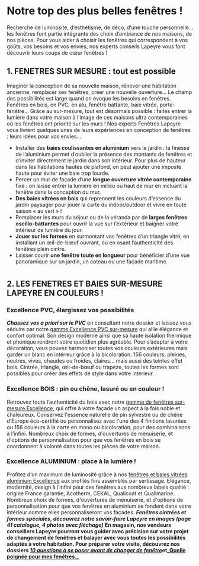 ##
# **Notre top des plus belles fenêtres !**
Recherche de luminosité, d’esthétisme, de déco, d’une touche personnelle… les fenêtres font partie intégrante des choix d’ambiance de nos maisons, de nos pièces. Pour vous aider à choisir les fenêtres qui correspondent à vos goûts, vos besoins et vos envies, nos experts conseils Lapeyre vous font découvrir leurs coups de cœur fenêtres !
##  1. FENETRES SUR MESURE : tout est possible
Imaginer la conception de sa nouvelle maison, rénover une habitation ancienne, remplacer ses fenêtres, créer une nouvelle ouverture… Le champ des possibilités est large quand on évoque les besoins en fenêtres. Fenêtres en bois, en PVC, en alu, fenêtre battante, baie vitrée, porte-fenêtre… Grâce au sur-mesure, tout est désormais possible : faites entrer la lumière dans votre maison à l’image de ces maisons ultra contemporaines où les fenêtres ont priorité sur les murs !
Nos experts Fenêtres Lapeyre vous livrent quelques unes de leurs expériences en conception de fenêtres : leurs idées pour vos envies…
- Installer des **baies coulissantes en aluminium** vers le jardin : la finesse de l’aluminium permet d’oublier la présence des montants de fenêtres et d’inviter directement le jardin dans son intérieur. Pour plus de hauteur dans les habitations hautes de plafond, on peut ajouter une imposte haute pour éviter une baie trop lourde.
- Percer un mur de façade d’une **longue ouverture vitrée contemporaine** fixe : on laisse entrer la lumière en milieu ou haut de mur en incluant la fenêtre dans la conception du mur.
- **Des baies vitrées en bois** qui reprennent les couleurs d’essence du jardin paysager pour jouer la carte du indoor/outdoor et vivre en toute saison « au vert » !
- Remplacer les murs du séjour ou de la véranda par de **larges fenêtres oscillo-battantes** pour ouvrir la vue sur l’extérieur et baigner votre intérieur de lumière du jour.
- **Jouer sur les formes** en surmontant vos fenêtres d’un triangle vitré, en installant un œil-de-bœuf ouvrant, ou en osant l’authenticité des fenêtres plein cintre.
- Laisser courir **une fenêtre toute en longueur** pour bénéficier d’une vue panoramique sur un jardin, un coteau ou une façade maritime.
#
##  2. LES FENETRES ET BAIES SUR-MESURE LAPEYRE EN COULEURS !
###  Excellence PVC, élargissez vos possibilités
**_Chassez vos a priori sur le PVC_** en consultant notre dossier et laissez vous séduire par notre [gamme Excellence PVC sur-mesure](https://www.lapeyre.fr/fenetre-excellence-pvc-FPC511297) qui allie élégance et confort optimal. Son design moderne ainsi que sa haute isolation thermique et phonique rendront votre quotidien plus agréable.
Pour s’adapter à votre décoration, vous pouvez harmoniser toutes vos couleurs extérieures mais garder un blanc en intérieur grâce à la bicoloration. 156 couleurs, pleines, neutres, vives, chaudes ou froides, claires… mais aussi des teintes effet bois.
Cintrée, triangle, œil-de-bœuf ou trapèze, toutes les formes sont possibles pour créer des effets de style dans votre intérieur.
###  Excellence BOIS : pin ou chêne, lasuré ou en couleur !
Retrouvez toute l’authenticité du bois avec notre [gamme de fenêtres sur-mesure Excellence](https://www.lapeyre.fr/fenetre-performance-bois-pin-ou-chene-FPC2395300), qui offre à votre façade un aspect à la fois noble et chaleureux. Conservez l'essence naturelle de pin sylvestre ou de chêne d’Europe éco-certifié ou personnalisez avec l'une des 4 finitions lasurées ou 156 couleurs à la carte en mono ou bicoloration, pour des combinaisons à l’infini.
Nombreux choix de formes, d'ouvertures de menuiserie, et d'options de personnalisation pour que vos fenêtres en bois se coordonnent à volonté dans toutes les pièces de votre maison.
###  Excellence ALUMINIUM : place à la lumière !
Profitez d’un maximum de luminosité grâce à nos [fenêtres et baies vitrées aluminium Excellence](https://www.lapeyre.fr/fenetre-performance-aluminium-FPC2326760) aux profilés fins assemblés par sertissage. Elégance, modernité, design à l’infini pour des fenêtres aux nombreux labels qualité : origine France garantie, Acotherm, CEKAL, Qualicoat et Qualimarine.
Nombreux choix de formes, d'ouvertures de menuiserie, et d'options de personnalisation pour que vos fenêtres en aluminium se fondent dans votre intérieur comme elles personnaliseront vos façades.
**_Fenêtres cintrées et formes spéciales, découvrez notre savoir-faire Lapeyre en images (page 41 catalogue, 4 photos avec fléchage)_**
**En magasin, nos vendeurs conseillers Lapeyre pourront vous guider avec précision sur votre projet de changement de fenêtres et balayer avec vous toutes les possibilités adaptés à votre habitation. Pour préparer votre visite, découvrez nos dossiers [_10 questions à se poser avant de changer de fenêtre_](https://www.lapeyre.fr/c/magazine/inspirations-tendances/questions-%C3%A0-se-poser-avant-de-changer-ses-fen%C3%AAtres)et_[Quelle poignée pour mes fenêtres.](https://www.lapeyre.fr/c/magazine/inspirations-tendances/Bien-choisir-ses-poign%C3%A9es-de-fen%C3%AAtre)_**